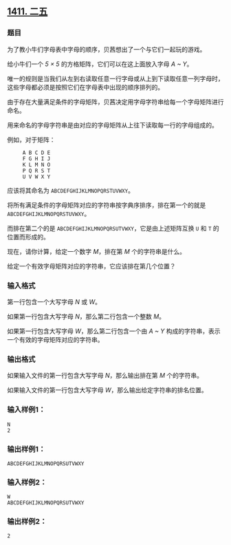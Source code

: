 ## [1411. 二五](https://www.acwing.com/problem/content/1413/)

### 题目

为了教小牛们字母表中字母的顺序，贝茜想出了一个与它们一起玩的游戏。

给小牛们一个 *5 × 5* 的方格矩阵，它们可以在这上面放入字母 *A ~ Y*。

唯一的规则是当我们从左到右读取任意一行字母或从上到下读取任意一列字母时，这些字母都必须是按照它们在字母表中出现的顺序排列的。

由于存在大量满足条件的字母矩阵，贝茜决定用字母字符串给每一个字母矩阵进行命名。

用来命名的字母字符串是由对应的字母矩阵从上往下读取每一行的字母组成的。

例如，对于矩阵：

```
     A B C D E
     F G H I J
     K L M N O
     P Q R S T
     U V W X Y
```

应该将其命名为 `ABCDEFGHIJKLMNOPQRSTUVWXY`。

将所有满足条件的字母矩阵对应的字符串按字典序排序，排在第一个的就是 `ABCDEFGHIJKLMNOPQRSTUVWXY`。

而排在第二个的是 `ABCDEFGHIJKLMNOPQRSUTVWXY`，它是由上述矩阵互换 `U` 和 `T` 的位置而形成的。

现在，请你计算，给定一个数字 *M*，排在第 *M* 个的字符串是什么。

给定一个有效字母矩阵对应的字符串，它应该排在第几个位置？

### 输入格式

第一行包含一个大写字母 *N* 或 *W*。

如果第一行包含大写字母 *N*，那么第二行包含一个整数 *M*。

如果第一行包含大写字母 *W*，那么第二行包含一个由 *A ~ Y* 构成的字符串，表示一个有效的字母矩阵对应的字符串。

### 输出格式

如果输入文件的第一行包含大写字母 *N*，那么输出排在第 *M* 个的字符串。

如果输入文件的第一行包含大写字母 *W*，那么输出给定字符串的排名位置。

### 输入样例1：

```
N
2
```

### 输出样例1：

```
ABCDEFGHIJKLMNOPQRSUTVWXY
```

### 输入样例2：

```
W
ABCDEFGHIJKLMNOPQRSUTVWXY
```

### 输出样例2：

```
2
```
